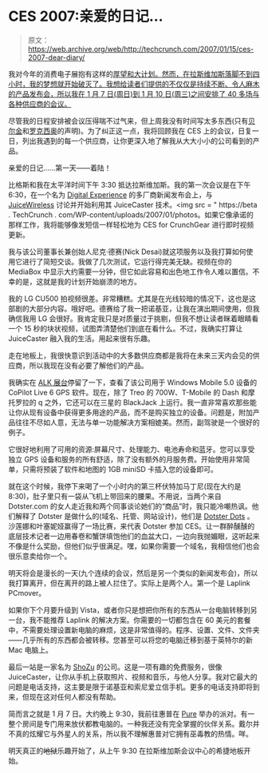 # CES 2007:亲爱的日记…

> 原文：<https://web.archive.org/web/http://techcrunch.com/2007/01/15/ces-2007-dear-diary/>

我对今年的消费电子展抱有这样的[厚望和大计划。然而，在拉斯维加斯落脚不到四小时，我的梦想就开始破灭了。我想给读者们提供的不仅仅是持续不断、令人麻木的产品发布会，所以我在 1 月 7 日(周日)到 1 月 10 日(周三)之间安排了 40 多场与各种供应商的会议。](https://web.archive.org/web/20210224234845/http://crunchgear.com/2007/01/07/ces-2007-weve-landed/)

尽管我的日程安排被会议压得喘不过气来，但上周我没有时间写太多东西(只有[贝尔金](https://web.archive.org/web/20210224234845/http://crunchgear.com/2007/01/07/belkin%e2%80%99s-tunestudio-four-channel-audio-mixer-for-ipod/)和[罗克西奥](https://web.archive.org/web/20210224234845/http://crunchgear.com/2007/01/08/roxio-steps-in-to-make-tivotogo-for-mac-a-reality/)的声明)。为了纠正这一点，我将回顾我在 CES 上的会议，日复一日，列出我遇到的每一个供应商，让你更深入地了解我从大大小小的公司看到的产品。

亲爱的日记……第一天——着陆！

比格斯和我在太平洋时间下午 3:30 抵达拉斯维加斯。我的第一次会议是在下午 6:30，在一个名为 [Digital Experience](https://web.archive.org/web/20210224234845/http://www.digfocus.com/digitalhome/) 的多厂商新闻发布会上，与 [JuiceWireless](https://web.archive.org/web/20210224234845/http://www.juicewireless.com/) 讨论并开始利用其 JuiceCaster 技术。<img src = " https://beta . TechCrunch . com/WP-content/uploads/2007/01/photos。如果它像承诺的那样工作，我将能够像发短信一样轻松地为 CES for CrunchGear 进行即时视频更新。

我与该公司董事长兼创始人尼克·德赛(Nick Desai)就这项服务以及我打算如何使用它进行了简短交谈。我做了几次测试，它运行得完美无缺。视频在你的 MediaBox 中显示大约需要一分钟，但它如此容易和出色地工作令人难以置信。不幸的是，这就是我的计划开始崩溃的地方。

我的 LG CU500 拍视频很差。非常糟糕。尤其是在光线较暗的情况下，这也是这部剧的大部分内容。哦好吧。德赛给了我一把诺基亚，让我在演出期间使用，但我确信我用 LG 会很好。我肯定我只是对质量过于挑剔，但我不想让读者眯着眼睛看一个 15 秒的块状视频，试图弄清楚他们到底在看什么。不过，我确实打算让 JuiceCaster 融入我的生活。用起来很有乐趣。

走在地板上，我很快意识到活动中的大多数供应商都是我将在未来三天内会见的供应商，所以我现在没有必要了解他们的产品。

我确实在 [ALK 展台](https://web.archive.org/web/20210224234845/http://www.alk.com/)停留了一下，查看了该公司用于 Windows Mobile 5.0 设备的 CoPilot Live 6 GPS 软件。现在，除了 Treo 的 700W、T-Mobile 的 Dash 和摩托罗拉的 q 之外，它还可以在三星的 BlackJack 上运行。我一直非常喜欢那些能让你从现有设备中获得更多用途的产品，而不是购买独立的设备。问题是，附加产品往往不尽如人意，无法与单一功能解决方案相媲美。然而，副驾驶是一个很好的例子。

它很好地利用了可用的资源:屏幕尺寸、处理能力、电池寿命和蓝牙。您可以享受独立 GPS 设备和服务的所有舒适，除了没有额外的月服务费。开始使用非常简单，只需将预装了软件和地图的 1GB miniSD 卡插入您的设备即可。

就在这个时候，我停下来喝了一个小时内的第三杯伏特加马丁尼(现在大约是 8:30)，肚子里只有一袋从飞机上带回来的腰果。不用说，当两个来自 Dotster.com 的女人走近我和两个同事谈论她们的“商品”时，我只能冷嘲热讽。他们解释了 Dotster 是做什么的(域名、托管、网站设计)，他们是 [Dotster Dots](https://web.archive.org/web/20210224234845/http://www.dotsweepstakes.com/auditions.php) 。沙莲娜和叶塞妮娅赢得了一场比赛，来代表 Dotster 参加 CES。让一群醉醺醺的底层技术记者一边用春卷和蟹饼填饱他们的血盆大口，一边向我抛媚眼，这听起来不像是什么奖励，但他们似乎很满足。嘿，如果你需要一个域名，我相信他们也会很乐意卖给你一个。

明天将会是漫长的一天(九个连续的会议，然后是另一个类似的新闻发布会)，所以我打算离开，但在离开的路上被人拦住了。实际上是两个人。第一个是 Laplink PCmover。

如果你下个月要升级到 Vista，或者你只是想把你所有的东西从一台电脑转移到另一台，我不能推荐 Laplink 的解决方案。你需要的一切都包含在 60 美元的套餐中，不需要处理设置新电脑的麻烦，这是非常值得的。程序、设置、文件、文件夹——几乎所有的东西都会被转移。您甚至可以将您的电脑迁移到基于英特尔的新 Mac 电脑上。

最后一站是一家名为 [ShoZu](https://web.archive.org/web/20210224234845/http://www.shozu.com/portal/index.do) 的公司。这是一项有趣的免费服务，很像 JuiceCaster，让你从手机上获取照片、视频和音乐，与他人分享。我对它最大的问题是电话支持，这主要是限于诺基亚和索尼爱立信手机。更多的电话支持即将到来，但现在这对任何人都没有帮助。

简而言之就是 1 月 7 日。大约晚上 9:30，我前往惠普在 [Pure](https://web.archive.org/web/20210224234845/http://www.purethenightclub.com/) 举办的派对。有一整个房间是专门用来放伏都教电脑的。一种我还没有完全掌握的伙伴关系。戴尔并不真的炫耀它与外星人的关系，所以我不理解惠普对它拥有巫毒教的热情。咩。

明天真正的~~地狱~~乐趣开始了，从上午 9:30 在拉斯维加斯会议中心的希捷地板开始。